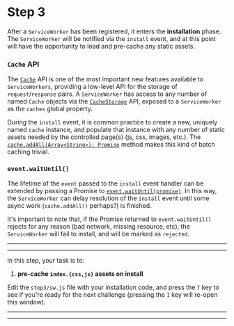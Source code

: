 # Step 3

After a `ServiceWorker` has been registered, it enters the **installation** phase. The `ServiceWorker` will be notified via the `install` event, and at this point will have the opportunity to load and pre-cache any static assets.

### `Cache` API

The [`Cache`](https://developer.mozilla.org/en-US/docs/Web/API/Cache) API is one of the most important new features available to `ServiceWorkers`, providing a low-level API for the storage of `request`/`response` pairs. A `ServiceWorker` has access to any number of named `Cache` objects via the [`CacheStorage`](https://developer.mozilla.org/en-US/docs/Web/API/CacheStorage) API, exposed to a `ServiceWorker` as the `caches` global property.

During the `install` event, it is common practice to create a new, uniquely named `cache` instance, and populate that instance with any number of static assets needed by the controlled page(s) (js, css, images, etc.). The [`cache.addAll(Array<String>): Promise`](https://developer.mozilla.org/en-US/docs/Web/API/Cache/addAll) method makes this kind of batch caching trivial.

### `event.waitUntil()`

The lifetime of the `event` passed to the `install` event handler can be extended by passing a Promise to [`event.waitUntil(promise)`](https://developer.mozilla.org/en-US/docs/Web/API/ExtendableEvent/waitUntil). In this way, the `ServiceWorker` can delay resolution of the `install` event until some async work (`cache.addAll()` perhaps?) is finished.

It's important to note that, if the Promise returned to `event.waitUntil()` rejects for any reason (bad network, missing resource, etc), the `ServiceWorker` will fail to install, and will be marked as `rejected`.

---
---

In this step, your task is to:

1. **pre-cache `index.{css,js}` assets on install**

Edit the `step3/sw.js` file with your installation code, and press the `T` key to see if you're ready for the next challenge (pressing the `I` key will re-open this window).

---
---